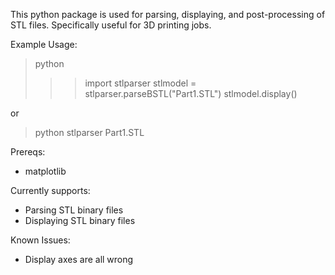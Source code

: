 This python package is used for parsing, displaying, and post-processing of
STL files. Specifically useful for 3D printing jobs.

Example Usage:
> python 
>>> import stlparser
>>> stlmodel = stlparser.parseBSTL("Part1.STL")
>>> stlmodel.display()

or
> python stlparser Part1.STL

Prereqs:
- matplotlib

Currently supports:
- Parsing STL binary files
- Displaying STL binary files

Known Issues:
- Display axes are all wrong
